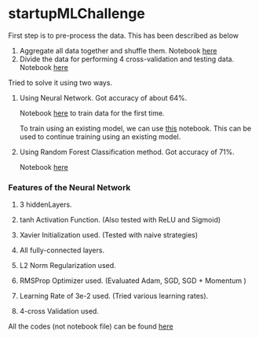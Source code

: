 # startupMLChallenge

First step is to pre-process the data. This has been described as below

1. Aggregate all data together and shuffle them. Notebook [here](https://github.com/leo237/activity_recognition/blob/master/Notebooks/Pre-Processing%20.ipynb)
2. Divide the data for performing 4 cross-validation and testing data. Notebook [here](https://github.com/leo237/activity_recognition/blob/master/Notebooks/Pre%20Process%202.ipynb)

Tried to solve it using two ways.


1. Using Neural Network. Got accuracy of about 64%. 
 
    Notebook [here](https://github.com/leo237/activity_recognition/blob/master/Notebooks/Training%20New%20Data.ipynb) to train data for the first time. 

    To train using an existing model, we can use [this](https://github.com/leo237/activity_recognition/blob/master/Notebooks/Train%20with%20an%20existing%20model..ipynb) notebook. This can be used to continue training using an existing model.

2. Using Random Forest Classification method. Got accuracy of 71%.

    Notebook  [here](https://github.com/leo237/activity_recognition/blob/master/Notebooks/Random%20Forest.ipynb)
    
    
    
### Features of the Neural Network ###
1. 3 hiddenLayers. 

2. tanh Activation Function. (Also tested with ReLU and Sigmoid)

3. Xavier Initialization used. (Tested with naive strategies)

4. All fully-connected layers. 

5. L2 Norm Regularization used. 

6. RMSProp Optimizer used. (Evaluated Adam, SGD, SGD + Momentum )

7. Learning Rate of 3e-2 used. (Tried various learning rates).

8. 4-cross Validation used.


All the codes (not notebook file) can be found [here](https://github.com/leo237/activity_recognition)



